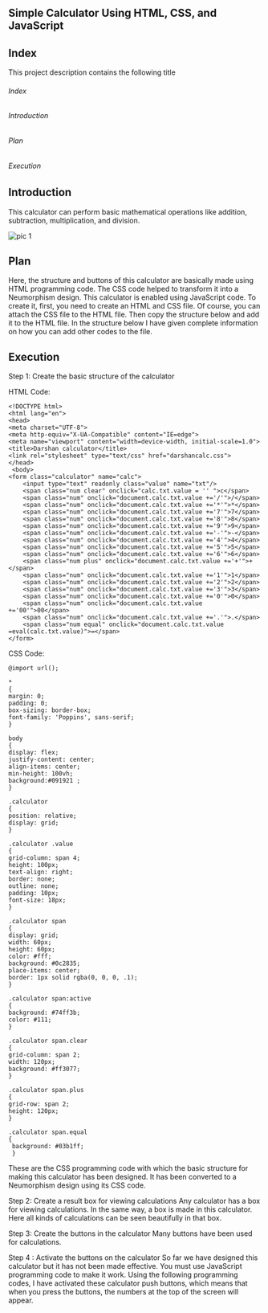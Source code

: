 <h2>Simple Calculator Using HTML, CSS, and JavaScript </h2> 
<h2>Index</h2>
This project description contains the following title  
<h6>Index</h6>
<h6>Introduction</h6>
<h6>Plan</h6>
<h6>Execution</h6>
    
<h2>Introduction</h2>

This calculator can perform basic mathematical operations like addition, subtraction, multiplication, and division.

![pic 1](https://user-images.githubusercontent.com/88918534/165801269-adce15a5-c8e1-4fad-911a-5f8938c11bb6.png)
 
<h2>Plan</h2>
 
Here, the structure and buttons of this calculator are basically made using HTML programming code. The CSS code helped to transform it into a Neumorphism design. This calculator is enabled using JavaScript code.
To create it, first, you need to create an HTML and CSS file. Of course, you can attach the CSS file to the HTML file. Then copy the structure below and add it to the HTML file. In the structure below I have given complete information on how you can add other codes to the file.

<h2> Execution </h2>
Step 1: Create the basic structure of the calculator 

  HTML Code:
   
   
    <!DOCTYPE html>
    <html lang="en">
    <head>
    <meta charset="UTF-8">
    <meta http-equiv="X-UA-Compatible" content="IE=edge">
    <meta name="viewport" content="width=device-width, initial-scale=1.0">
    <title>Darshan calculator</title>
    <link rel="stylesheet" type="text/css" href="darshancalc.css">
    </head>
     <body>
    <form class="calculator" name="calc">
        <input type="text" readonly class="value" name="txt"/>
        <span class="num clear" onclick="calc.txt.value = '' ">c</span>
        <span class="num" onclick="document.calc.txt.value +='/'">/</span>
        <span class="num" onclick="document.calc.txt.value +='*'">*</span>
        <span class="num" onclick="document.calc.txt.value +='7'">7</span>
        <span class="num" onclick="document.calc.txt.value +='8'">8</span>
        <span class="num" onclick="document.calc.txt.value +='9'">9</span>
        <span class="num" onclick="document.calc.txt.value +='-'">-</span>
        <span class="num" onclick="document.calc.txt.value +='4'">4</span>
        <span class="num" onclick="document.calc.txt.value +='5'">5</span>
        <span class="num" onclick="document.calc.txt.value +='6'">6</span>
        <span class="num plus" onclick="document.calc.txt.value +='+'">+</span>
        <span class="num" onclick="document.calc.txt.value +='1'">1</span>
        <span class="num" onclick="document.calc.txt.value +='2'">2</span>
        <span class="num" onclick="document.calc.txt.value +='3'">3</span>
        <span class="num" onclick="document.calc.txt.value +='0'">0</span>
        <span class="num" onclick="document.calc.txt.value +='00'">00</span>
        <span class="num" onclick="document.calc.txt.value +='.'">.</span>
        <span class="num equal" onclick="document.calc.txt.value =eval(calc.txt.value)">=</span>
    </form> 
</body>
</html>



 CSS Code:
   
    @import url();

    *
    {
    margin: 0;
    padding: 0;
    box-sizing: border-box;
    font-family: 'Poppins', sans-serif;
    }

    body
    {
    display: flex;
    justify-content: center;
    align-items: center;
    min-height: 100vh;
    background:#091921 ;
    }

    .calculator
    {
    position: relative;
    display: grid;
    }

    .calculator .value
    {
    grid-column: span 4;
    height: 100px;
    text-align: right;
    border: none;
    outline: none;
    padding: 10px;
    font-size: 18px;
    }

    .calculator span
    {
    display: grid;
    width: 60px;
    height: 60px;
    color: #fff;
    background: #0c2835;
    place-items: center;
    border: 1px solid rgba(0, 0, 0, .1);
    }

    .calculator span:active
    {
    background: #74ff3b;
    color: #111;
    }

    .calculator span.clear
    {
    grid-column: span 2;
    width: 120px;
    background: #ff3077;
    }

    .calculator span.plus
    {
    grid-row: span 2;
    height: 120px;
    }

    .calculator span.equal
    {
     background: #03b1ff; 
     }
 
 
These are the CSS programming code with which the basic structure for making this calculator has been designed. It has been converted to a Neumorphism design using its CSS code.

Step 2: Create a result box for viewing calculations
Any calculator has a box for viewing calculations. In the same way, a box is made in this calculator. Here all kinds of calculations can be seen beautifully in that box. 


Step 3: Create the buttons in the calculator
Many buttons have been used for calculations.

 Step 4 : Activate the buttons on the calculator 
So far we have designed this calculator but it has not been made effective. You must use JavaScript programming code to make it work. 
Using the following programming codes, I have activated these calculator push buttons, which means that when you press the buttons, the numbers at the top of the screen will appear.




 


